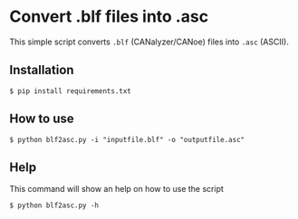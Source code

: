 # Convert .blf files into .asc

This simple script converts `.blf` (CANalyzer/CANoe) files into `.asc` (ASCII).

## Installation

```$ pip install requirements.txt```

## How to use

```$ python blf2asc.py -i "inputfile.blf" -o "outputfile.asc"```

## Help

This command will show an help on how to use the script

```$ python blf2asc.py -h```
